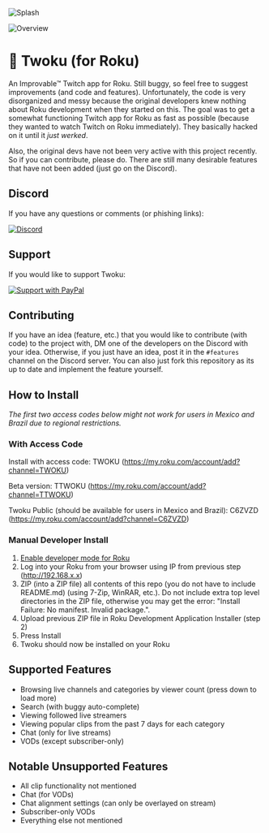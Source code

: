![Splash](https://i.imgur.com/LXhqf4J.png)

![Overview](https://media.discordapp.net/attachments/791115330680389693/803760770931228692/preview.jpg?width=831&height=467)

# 🔮 Twoku (for Roku)
An Improvable™ Twitch app for Roku. Still buggy, so feel free to suggest improvements (and code and features). Unfortunately, the code is very disorganized and messy because the original developers knew nothing about Roku development when they started on this. The goal was to get a somewhat functioning Twitch app for Roku as fast as possible (because they wanted to watch Twitch on Roku immediately). They basically hacked on it until it <em>just werked</em>.

Also, the original devs have not been very active with this project recently. So if you can contribute, please do. There are still many desirable features that have not been added (just go on the Discord).

## Discord
If you have any questions or comments (or phishing links):

[![Discord](https://discordapp.com/api/guilds/721488568303878155/widget.png?style=banner2)](https://discord.gg/kV5SXkZ)

## Support
If you would like to support Twoku:

 [![Support with PayPal](https://www.paypalobjects.com/en_US/i/btn/btn_donateCC_LG.gif)](https://www.paypal.com/cgi-bin/webscr?cmd=_donations&business=YRPQDG5UY26DS&currency_code=CAD&source=url)

## Contributing
If you have an idea (feature, etc.) that you would like to contribute (with code) to the project with, DM one of the developers on the Discord with your idea. Otherwise, if you just have an idea, post it in the ```#features``` channel on the Discord server. You can also just fork this repository as its up to date and implement the feature yourself.

## How to Install
<em>The first two access codes below might not work for users in Mexico and Brazil due to regional restrictions.</em>
### With Access Code
Install with access code: TWOKU (https://my.roku.com/account/add?channel=TWOKU)

Beta version: TTWOKU (https://my.roku.com/account/add?channel=TTWOKU)

Twoku Public (should be available for users in Mexico and Brazil): C6ZVZD (https://my.roku.com/account/add?channel=C6ZVZD)

### Manual Developer Install
1. [Enable developer mode for Roku](https://blog.roku.com/developer/developer-setup-guide)
2. Log into your Roku from your browser using IP from previous step (http://192.168.x.x)
3. ZIP (into a ZIP file) all contents of this repo (you do not have to include README.md) (using 7-Zip, WinRAR, etc.). Do not include extra top level directories in the ZIP file, otherwise you may get the error: "Install Failure: No manifest. Invalid package.".
4. Upload previous ZIP file in Roku Development Application Installer (step 2)
5. Press Install
6. Twoku should now be installed on your Roku

## Supported Features
* Browsing live channels and categories by viewer count (press down to load more)
* Search (with buggy auto-complete)
* Viewing followed live streamers
* Viewing popular clips from the past 7 days for each category
* Chat (only for live streams)
* VODs (except subscriber-only)

## Notable Unsupported Features
* All clip functionality not mentioned
* Chat (for VODs)
* Chat alignment settings (can only be overlayed on stream)
* Subscriber-only VODs
* Everything else not mentioned
